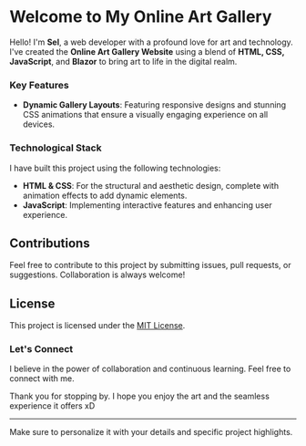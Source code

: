 # Welcome to My Online Art Gallery

Hello! I'm **Sel**, a web developer with a profound love for art and technology. I've created the **Online Art Gallery Website** using a blend of **HTML, CSS, JavaScript**, and **Blazor** to bring art to life in the digital realm.

### Key Features

- **Dynamic Gallery Layouts**: Featuring responsive designs and stunning CSS animations that ensure a visually engaging experience on all devices.

### Technological Stack

I have built this project using the following technologies:
- **HTML & CSS**: For the structural and aesthetic design, complete with animation effects to add dynamic elements.
- **JavaScript**: Implementing interactive features and enhancing user experience.

## Contributions

Feel free to contribute to this project by submitting issues, pull requests, or suggestions. Collaboration is always welcome!

## License

This project is licensed under the [MIT License](LICENSE.txt).

### Let's Connect

I believe in the power of collaboration and continuous learning. Feel free to connect with me.


Thank you for stopping by. I hope you enjoy the art and the seamless experience it offers xD

---

Make sure to personalize it with your details and specific project highlights.
